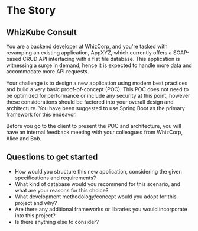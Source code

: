 # The Story

## WhizKube Consult

You are a backend developer at WhizCorp, and you're tasked with revamping an existing application, AppXYZ, which currently offers a SOAP-based CRUD API interfacing with a flat file database. This application is witnessing a surge in demand, hence it is expected to handle more data and accommodate more API requests.

Your challenge is to design a new application using modern best practices and build a very basic proof-of-concept (POC). This POC does not need to be optimized for performance or include any security at this point, however these considerations should be factored into your overall design and architecture. 
You have been suggested to use Spring Boot as the primary framework for this endeavor.

Before you go to the client to present the POC and architecture, you will have an internal feedback meeting with your colleagues from WhizCorp, Alice and Bob.


## Questions to get started

* How would you structure this new application, considering the given specifications and requirements?
* What kind of database would you recommend for this scenario, and what are your reasons for this choice?
* What development methodology/concept would you adopt for this project and why?
* Are there any additional frameworks or libraries you would incorporate into this project?
* Is there anything else to consider?
